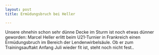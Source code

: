 ```yaml
---
layout: post
title: Ermüdungsbruch bei Heller

---
```


Unsere ohnehin schon sehr dünne Decke im Sturm ist noch etwas dünner geworden: Marcel Heller erlitt beim U21-Turnier in Frankreich einen Ermüdungsbruch im Bereich der Lendenwirbelsäule. Ob er zum Trainingsauftakt Anfang Juli wieder fit ist, steht noch nicht fest..


